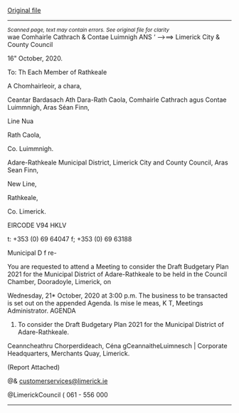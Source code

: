 [Original file](https://www.limerick.ie/sites/default/files/media/documents/2020-10/00-agenda-21st-october-2020.pdf)

---
*<small>Scanned page, text may contain errors. See original file for clarity</small>*  
wae Comhairle Cathrach
& Contae Luimnigh
ANS ‘
—>==> Limerick City
& County Council

16" October, 2020.

To: Th Each Member of
Rathkeale

A Chomhairleoir, a chara,

Ceantar Bardasach Ath Dara-Rath Caola,
Comhairle Cathrach agus Contae Luimmnigh,
Aras Séan Finn,

Line Nua

Rath Caola,

Co. Luimmnigh.

Adare-Rathkeale Municipal District,
Limerick City and County Council,
Aras Sean Finn,

New Line,

Rathkeale,

Co. Limerick.

EIRCODE V94 HKLV

t: +353 (0) 69 64047
f; +353 (0) 69 63188

Municipal D f re-

You are requested to attend a Meeting to consider the Draft Budgetary Plan 2021 for the Municipal
District of Adare-Rathkeale to be held in the Council Chamber, Dooradoyle, Limerick, on

Wednesday, 21* October, 2020 at 3:00 p.m. The business to be transacted is set out on the
appended Agenda.
Is mise le meas,
K T,
Meetings Administrator.
AGENDA

1. To consider the Draft Budgetary Plan 2021 for the Municipal District of Adare-Rathkeale.

Ceanncheathru Chorperdideach, Céna gCeannaitheLuimnesch |
Corporate Headquarters, Merchants Quay, Limerick.

(Report Attached)

@& customerservices@limerick.ie

@LimerickCouncil
( 061 - 556 000


---
